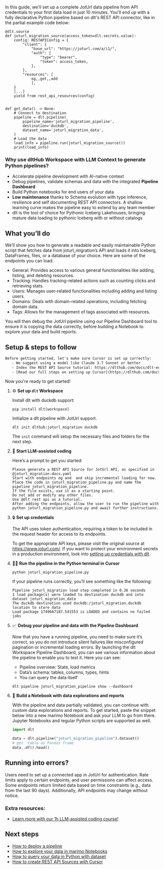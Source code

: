 In this guide, we'll set up a complete JotUrl data pipeline from API credentials to your first data load in just 10 minutes. You'll end up with a fully declarative Python pipeline based on dlt's REST API connector, like in the partial example code below:

```python-outcome
@dlt.source
def joturl_migration_source(access_token=dlt.secrets.value):
    config: RESTAPIConfig = {
        "client": {
            "base_url": "https://joturl.com/a/i1/",
            "auth": {
                "type": "bearer",
                "token": access_token,
            },
        },
        "resources": [
            og,,get,,add
            ],
    }
    [...]
    yield from rest_api_resources(config)


def get_data() -> None:
    # Connect to destination
    pipeline = dlt.pipeline(
        pipeline_name='joturl_migration_pipeline',
        destination='duckdb',
        dataset_name='joturl_migration_data', 
    )
    # Load the data
    load_info = pipeline.run(joturl_migration_source())
    print(load_info) 
```

### Why use dltHub Workspace with LLM Context to generate Python pipelines?

- Accelerate pipeline development with AI-native context
- Debug pipelines, validate schemas and data with the integrated **Pipeline Dashboard**
- Build Python notebooks for end users of your data
- **Low maintenance** thanks to Schema evolution with type inference, resilience and self documenting REST API connectors. A shallow learning curve makes the pipeline easy to extend by any team member
- dlt is the tool of choice for Pythonic Iceberg Lakehouses, bringing mature data loading to pythonic Iceberg with or without catalogs

## What you’ll do

We’ll show you how to generate a readable and easily maintainable Python script that fetches data from joturl_migration’s API and loads it into Iceberg, DataFrames, files, or a database of your choice. Here are some of the endpoints you can load:

- General: Provides access to various general functionalities like adding, listing, and deleting resources.
- Tracking: Handles tracking-related actions such as counting clicks and retrieving stats.
- Users: Manages user-related functionalities including adding and listing users.
- Domains: Deals with domain-related operations, including fetching domain data.
- Tags: Allows for the management of tags associated with resources.

You will then debug the JotUrl pipeline using our Pipeline Dashboard tool to ensure it is copying the data correctly, before building a Notebook to explore your data and build reports.

## Setup & steps to follow

```default
Before getting started, let's make sure Cursor is set up correctly:
   - We suggest using a model like Claude 3.7 Sonnet or better
   - Index the REST API Source tutorial: https://dlthub.com/docs/dlt-ecosystem/verified-sources/rest_api/ and add it to context as **@dlt rest api**
   - [Read our full steps on setting up Cursor](https://dlthub.com/docs/dlt-ecosystem/llm-tooling/cursor-restapi#23-configuring-cursor-with-documentation)
```

Now you're ready to get started!

1. ⚙️ **Set up `dlt` Workspace**
    
    Install dlt with duckdb support:
    ```shell
    pip install dlt[workspace]
    ```

    Initialize a dlt pipeline with JotUrl support.
    ```shell
    dlt init dlthub:joturl_migration duckdb
    ```

    The `init` command will setup the necessary files and folders for the next step.
    
2. 🤠 **Start LLM-assisted coding**
    
    Here’s a prompt to get you started:
    
    ```prompt
    Please generate a REST API Source for JotUrl API, as specified in @joturl_migration-docs.yaml 
    Start with endpoints og and  and skip incremental loading for now. 
    Place the code in joturl_migration_pipeline.py and name the pipeline joturl_migration_pipeline. 
    If the file exists, use it as a starting point. 
    Do not add or modify any other files. 
    Use @dlt rest api as a tutorial. 
    After adding the endpoints, allow the user to run the pipeline with python joturl_migration_pipeline.py and await further instructions.
    ```

    
3. 🔒 **Set up credentials** 
    
    The API uses token authentication, requiring a token to be included in the request header for access to its endpoints.
    
    To get the appropriate API keys, please visit the original source at https://www.joturl.com/.
    If you want to protect your environment secrets in a production environment, look into [setting up credentials with dlt](https://dlthub.com/docs/walkthroughs/add_credentials).
    
4. 🏃‍♀️ **Run the pipeline in the Python terminal in Cursor**
    
    ```shell
    python joturl_migration_pipeline.py
    ```
    
    If your pipeline runs correctly, you’ll see something like the following:
    
    ```shell
    Pipeline joturl_migration load step completed in 0.26 seconds
    1 load package(s) were loaded to destination duckdb and into dataset joturl_migration_data
    The duckdb destination used duckdb:/joturl_migration.duckdb location to store data
    Load package 1749667187.541553 is LOADED and contains no failed jobs
    ```
    
5. 📈 **Debug your pipeline and data with the Pipeline Dashboard**

    Now that you have a running pipeline, you need to make sure it’s correct, so you do not introduce silent failures like misconfigured pagination or incremental loading errors. By launching the dlt Workspace Pipeline Dashboard, you can see various information about the pipeline to enable you to test it. Here you can see:
    - Pipeline overview: State, load metrics
    - Data’s schema: tables, columns, types, hints
    - You can query the data itself
    
    ```shell
    dlt pipeline joturl_migration_pipeline show --dashboard
    ```
    
6. 🐍 **Build a Notebook with data explorations and reports**

    With the pipeline and data partially validated, you can continue with custom data explorations and reports. To get started, paste the snippet below into a new marimo Notebook and ask your LLM to go from there. Jupyter Notebooks and regular Python scripts are supported as well.

    
    ```python
    import dlt

   data = dlt.pipeline("joturl_migration_pipeline").dataset()
   # get  table as Pandas frame
   data..df().head()
    ```

## Running into errors?

Users need to set up a connected app in JotUrl for authentication. Rate limits apply to certain endpoints, and user permissions can affect access. Some endpoints return limited data based on time constraints (e.g., data from the last 90 days). Additionally, API endpoints may change without notice.

### Extra resources:

- [Learn more with our 1h LLM-assisted coding course!](https://www.youtube.com/watch?v=GGid70rnJuM)

## Next steps

- [How to deploy a pipeline](https://dlthub.com/docs/walkthroughs/deploy-a-pipeline)
- [How to explore your data in marimo Notebooks](https://dlthub.com/docs/general-usage/dataset-access/marimo)
- [How to query your data in Python with dataset](https://dlthub.com/docs/general-usage/dataset-access/dataset)
- [How to create REST API Sources with Cursor](https://dlthub.com/docs/dlt-ecosystem/llm-tooling/cursor-restapi)